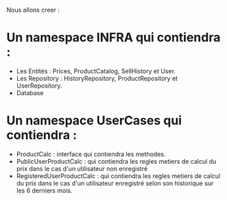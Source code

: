 Nous allons creer :



# Un namespace INFRA qui contiendra :
- Les Entités : Prices, ProductCatalog, SellHistory et User.
- Les Repository : HistoryRepository, ProductRepository et UserRepository.
- Database



# Un namespace UserCases qui contiendra :
- ProductCalc : interface qui contiendra les methodes.
- PublicUserProductCalc : qui contiendra les regles metiers de calcul du prix dans le cas d'un utilisateur non enregistré
- RegisteredUserProductCalc : qui contiendra les regles metiers de calcul du prix dans le cas d'un utilisateur enregistré selon son historique sur les 6 derniers mois.
